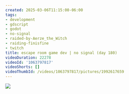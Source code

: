 ```yaml
---
created: 2025-03-06T11:15:00-06:00
tags:
- development
- gdscript
- godot
- no-signal
- raided-by-Aerze_the_Witch
- raiding-finisfine
- twitch
title: escape room game dev | no signal (day 180)
videoDuration: 22278
videoId: '1063797817'
videoShorts: []
videoThumbId: /videos/1063797817/pictures/1992617659
---
```


![](20250306171500.jpg)

